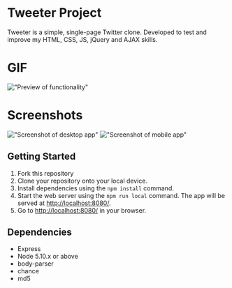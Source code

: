 # Tweeter Project

Tweeter is a simple, single-page Twitter clone. Developed to test and improve my HTML, CSS, JS, jQuery and AJAX skills.

# GIF

!["Preview of functionality"]()

# Screenshots

!["Screenshot of desktop app"]()
!["Screenshot of mobile app"]()

## Getting Started

1. Fork this repository
2. Clone your repository onto your local device.
3. Install dependencies using the `npm install` command.
4. Start the web server using the `npm run local` command. The app will be served at <http://localhost:8080/>.
5. Go to <http://localhost:8080/> in your browser.

## Dependencies

- Express
- Node 5.10.x or above
- body-parser
- chance
- md5
